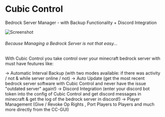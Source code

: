 # Cubic Control
Bedrock Server Manager - with Backup Functionality + Discord Integration

![Screenshot](https://media.discordapp.net/attachments/1062337655465062420/1080415787799556167/SPOILER_image.png "Working Prototype")


###### Because Managing a Bedrock Server is not that easy...
With Cubic Control you take control over your minecraft bedrock server with must have feutures like:

-> Automatic Interval Backup (with two modes available: if there was activity / not & while server online / not)
-> Auto Update (get the most recent bedrock server software with Cubic Control and never have the issue "outdated server" again!)
-> Discord Integration (enter your discord bot token into the config of Cubic Control and get discord messages in minecraft & get the log of the bedrock server in discord!)
-> Player Management (Give / Revoke Op Rights , Port Players to Players and much more directly from the CC-GUI)
